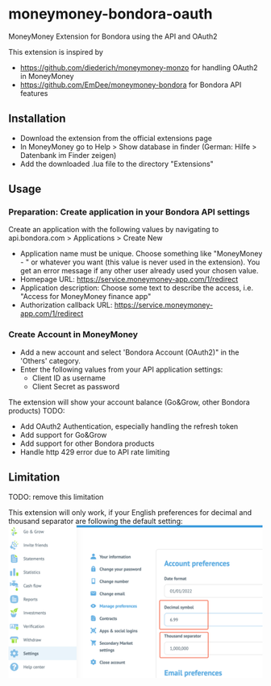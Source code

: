 # moneymoney-bondora-oauth
MoneyMoney Extension for Bondora using the API and OAuth2

This extension is inspired by 
* https://github.com/diederich/moneymoney-monzo for handling OAuth2 in MoneyMoney
* https://github.com/EmDee/moneymoney-bondora for Bondora API features

## Installation
* Download the extension from the official extensions page
* In MoneyMoney go to Help > Show database in finder (German: Hilfe > Datenbank im Finder zeigen)
* Add the downloaded .lua file to the directory "Extensions"


## Usage

### Preparation: Create application in your Bondora API settings
Create an application with the following values by navigating to api.bondora.com > Applications > Create New 
* Application name must be unique. Choose something like "MoneyMoney - <YourName>" or whatever you want (this value is never used in the extension). You get an error message if any other user already used your chosen value.
* Homepage URL: https://service.moneymoney-app.com/1/redirect
* Application description: Choose some text to describe the access, i.e. "Access for MoneyMoney finance app"
* Authorization callback URL: https://service.moneymoney-app.com/1/redirect 

### Create Account in MoneyMoney
* Add a new account and select 'Bondora Account (OAuth2)" in the 'Others' category.
* Enter the following values from your API application settings: 
    * Client ID as username 
    * Client Secret as password

The extension will show your account balance (Go&Grow, other Bondora products)
TODO:
* Add OAuth2 Authentication, especially handling the refresh token
* Add support for Go&Grow
* Add support for other Bondora products
* Handle http 429 error due to API rate limiting

## Limitation
TODO: remove this limitation

This extension will only work, if your English preferences for decimal and thousand separator are following the default setting:
![bondora decimal and thousand separator preferences](assets/bondora-preferences.png)